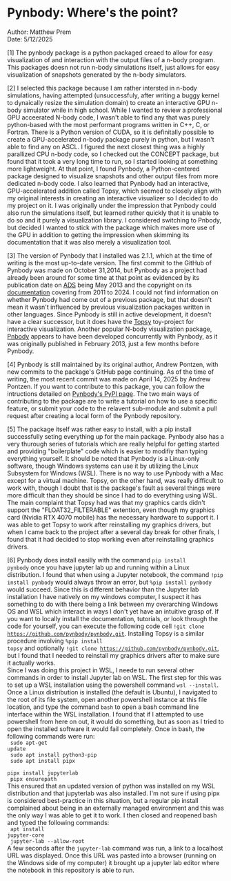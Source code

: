#  Pynbody: Where's the point?

Author: Matthew Prem<br>
Date: 5/12/2025

[1] The pynbody package is a python packaged creaed to allow for easy visualization of and interaction with the output files of a n-body program. This packages doesn not run n-body simulations itself, just allows for easy visualization of snapshots generated by the n-body simulators.

[2] I selected this package because I am rather intersted in n-body simulations, having attempted (unsuccessfuly, after writing a buggy kernel to dynaically resize the simulation domain) to create an interactive GPU n-body simulator while in high school. While I wanted to review a professional GPU acceerated N-body code, I wasn't able to find any that was purely python-based with the most performant programs written in C++, C, or Fortran. There is a Python version of CUDA, so it is definitally possible to create a GPU-accelerated n-body package purely in python, but I wasn't able to find any on ASCL. I figured the next closest thing was a highly parallized CPU n-body code, so I checked out the CONCEPT package, but found that it took a very long time to run, so I started looking at something more lightweight. At that point, I found Pynbody, a Python-centered package designed to visualize snapshots and other output files from more dedicated n-body code. I also learned that Pynbody had an interactive, GPU-accelerated addition called Topsy, which seemed to closely align with my original interests in creating an interactive visualizer so I decided to do my project on it. I was originally under the impression that Pynbody could also run the simulations itself, but learned rather quickly that it is unable to do so and it purely a visualization library. I considered switching to Pnbody, but decided I wanted to stick with the package which makes more use of the GPU in addition to getting the impression when skimming its documentation that it was also merely a visualization tool.

[3] The version of Pynbody that I installed was 2.1.1, which at the time of writing is the most up-to-date version. The first commit to the GitHub of Pynbody was made on October 31,2014, but Pynbody as a project had already been around for some time at that point as evidenced by its publication date on <a href="https://ui.adsabs.harvard.edu/abs/2013ascl.soft05002P/abstract">ADS</a> being May 2013 and the copyright on its <a href="https://pynbody.readthedocs.io/latest/">documentation</a> covering from 2011 to 2024. I could not find information on whether Pynbody had come out of a previous package, but that doesn't mean it wasn't influenced by previous visualization packages written in other languages. Since Pynbody is still in active development, it doesn't have a clear successor, but it does have the <a href="https://github.com/pynbody/topsy">Topsy</a> toy-project for interactive visualization. Another popular N-body visualization package, <a href="https://gitlab.com/revaz/pNbody">Pnbody</a> appears to have been developed concurrently with Pynbody, as it was originally published in February 2013, just a few months before Pynbody.

[4] Pynbody is still maintained by its original author, Andrew Pontzen, with new commits to the package's GitHub page continuing. As of the time of writing, the most recent commit was made on April 14, 2025 by Andrew Pontzen. If you want to contribute to this package, you can follow the intructions detailed on <a href="https://pypi.org/project/pynbody/">Pynbody's PyPI page</a>. The two main ways of contributing to the package are to write a tutorial on how to use a specific feature, or submit your code to the relavent sub-module and submit a pull request after creating a local form of the Pynbody repository.

[5] The package itself was rather easy to install, with a pip install successfully seting everything up for the main package. Pynbody also has a very thurough series of tutorials which are really helpful for getting started and providing "boilerplate" code which is easier to modifiy than typing everything yourself. It should be noted that Pynbody is a Linux-only software, though Windows systems can use it by utilizing the Linux Subsystem for Windows (WSL). There is no way to use Pynbody with a Mac except for a virtual machine. Topsy, on the other hand, was really difficult to work with, though I doubt that is the package's fault as several things were more difficult than they should be since I had to do everything using WSL. The main complaint that Topsy had was that my graphics cards didn't support the "FLOAT32_FILTERABLE" extention, even though my graphics card (Nvidia RTX 4070 mobile) has the necessary hardware to support it. I was able to get Topsy to work after reinstalling my graphics drivers, but when I came back to the project after a several day break for other finals, I found that it had decided to stop working even after reinstalling graphics drivers.

[6] Pynbody does install easilly with the command <code>pip install pynbody</code> once you have jupyter lab up and running within a Linux distribution. I found that when using a Jupyter notebook, the command <code>!pip install pynbody</code> would always throw an error, but <code>%pip install pynbody</code> would succeed. Since this is different behavior than the Jupyter lab installation I have natively on my windows computer, I suspect it has something to do with there being a link between my overarching Windows OS and WSL which interact in ways I don't yet have an intuitive grasp of. If you want to locally install the documentation, tutorials, or look through the code for yourself, you can execute the following code cell <code>!git clone https://github.com/pynbody/pynbody.git</code>. Installing Topsy is a similar procedure involving <code>%pip install topsy</code> and optionally <code>!git clone https://github.com/pynbody/pynbody.git</code>, but I found that I needed to reinstall my graphics drivers after to make sure it actually works.<br>
Since I was doing this project in WSL, I neede to run several other commands in order to install Jupyter lab on WSL. The first step for this was to set up a WSL installation using the powershell command <code>wsl --install</code>. Once a Linux distribution is installed (the default is Ubuntu), I navigated to the root of its file system, open another powershell instance at this file location, and type the command <code>bash</code> to open a bash command line interface within the WSL installation. I found that if I attempted to use powershell from here on out, it would do something, but as soon as I tried to open the installed software it would fail completely. Once in bash, the following commands were run:<br>
<code>
sudo apt-get update<br>
sudo apt install python3-pip<br>
sudo apt install pipx<br>
pipx install jupyterlab<br>
pipx ensurepath
</code><br>
This ensured that an updated version of python was installed on my WSL distribution and that jupyterlab was also installed. I'm not sure if using pipx is considered best-practice in this situation, but a regular pip install complained about being in an externally managed environment and this was the only way I was able to get it to work. I then closed and reopened bash and typed the following commands:<br>
<code>
apt install jupyter-core<br>
jupyter-lab --allow-root
</code><br>
A few seconds after the <code>jupyter-lab</code> command was run, a link to a localhost URL was displayed. Once this URL was pasted into a browser (running on the Windows side of my computer) it brought up a jupyter lab editor where the notebook in this repository is able to run.